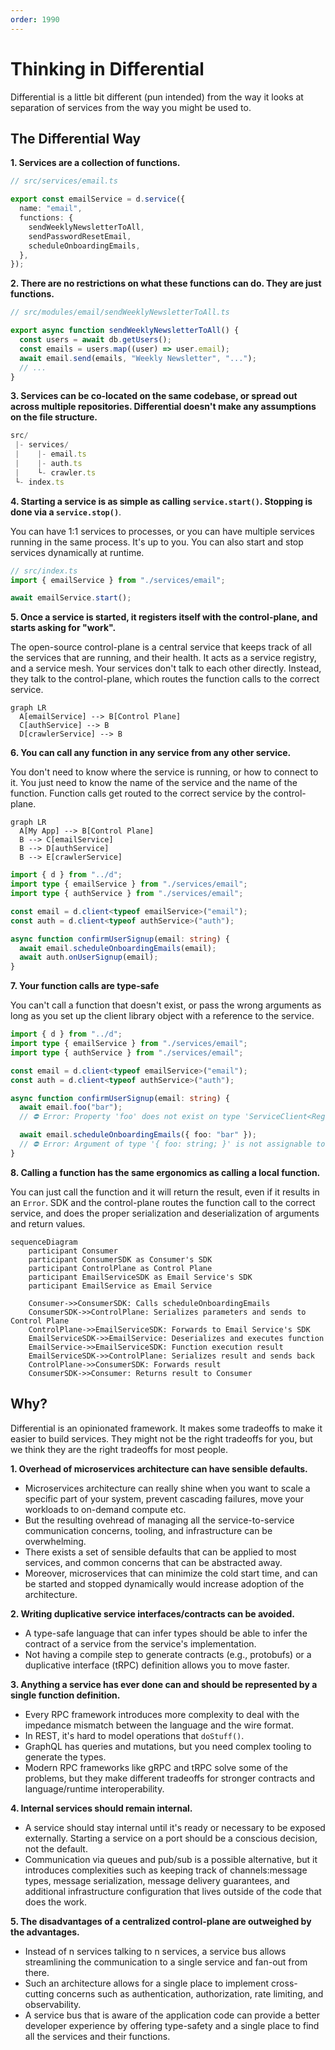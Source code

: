 ```yaml
---
order: 1990
---
```


# Thinking in Differential

Differential is a little bit different (pun intended) from the way it looks at separation of services from the way you might be used to.

## The Differential Way

**1. Services are a collection of functions.**

```ts
// src/services/email.ts

export const emailService = d.service({
  name: "email",
  functions: {
    sendWeeklyNewsletterToAll,
    sendPasswordResetEmail,
    scheduleOnboardingEmails,
  },
});
```

**2. There are no restrictions on what these functions can do. They are just functions.**

```ts
// src/modules/email/sendWeeklyNewsletterToAll.ts

export async function sendWeeklyNewsletterToAll() {
  const users = await db.getUsers();
  const emails = users.map((user) => user.email);
  await email.send(emails, "Weekly Newsletter", "...");
  // ...
}
```

**3. Services can be co-located on the same codebase, or spread out across multiple repositories. Differential doesn't make any assumptions on the file structure.**

```ts
src/
 |- services/
 |    |- email.ts
 |    |- auth.ts
 |    └- crawler.ts
 └- index.ts
```

**4. Starting a service is as simple as calling `service.start()`. Stopping is done via a `service.stop()`**.

You can have 1:1 services to processes, or you can have multiple services running in the same process. It's up to you. You can also start and stop services dynamically at runtime.

```ts
// src/index.ts
import { emailService } from "./services/email";

await emailService.start();
```

**5. Once a service is started, it registers itself with the control-plane, and starts asking for "work".**

The open-source control-plane is a central service that keeps track of all the services that are running, and their health. It acts as a service registry, and a service mesh. Your services don't talk to each other directly. Instead, they talk to the control-plane, which routes the function calls to the correct service.

```mermaid
graph LR
  A[emailService] --> B[Control Plane]
  C[authService] --> B
  D[crawlerService] --> B
```

**6. You can call any function in any service from any other service.**

You don't need to know where the service is running, or how to connect to it. You just need to know the name of the service and the name of the function. Function calls get routed to the correct service by the control-plane.

```mermaid
graph LR
  A[My App] --> B[Control Plane]
  B --> C[emailService]
  B --> D[authService]
  B --> E[crawlerService]
```

```ts
import { d } from "../d";
import type { emailService } from "./services/email";
import type { authService } from "./services/email";

const email = d.client<typeof emailService>("email");
const auth = d.client<typeof authService>("auth");

async function confirmUserSignup(email: string) {
  await email.scheduleOnboardingEmails(email);
  await auth.onUserSignup(email);
}
```

**7. Your function calls are type-safe**

You can't call a function that doesn't exist, or pass the wrong arguments as long as you set up the client library object with a reference to the service.

```ts
import { d } from "../d";
import type { emailService } from "./services/email";
import type { authService } from "./services/email";

const email = d.client<typeof emailService>("email");
const auth = d.client<typeof authService>("auth");

async function confirmUserSignup(email: string) {
  await email.foo("bar");
  // ⛔️ Error: Property 'foo' does not exist on type 'ServiceClient<RegisteredService<{...}>>'.

  await email.scheduleOnboardingEmails({ foo: "bar" });
  // ⛔️ Error: Argument of type '{ foo: string; }' is not assignable to parameter of type 'string'.
}
```

**8. Calling a function has the same ergonomics as calling a local function.**

You can just call the function and it will return the result, even if it results in an `Error`. SDK and the control-plane routes the function call to the correct service, and does the proper serialization and deserialization of arguments and return values.

```mermaid
sequenceDiagram
    participant Consumer
    participant ConsumerSDK as Consumer's SDK
    participant ControlPlane as Control Plane
    participant EmailServiceSDK as Email Service's SDK
    participant EmailService as Email Service

    Consumer->>ConsumerSDK: Calls scheduleOnboardingEmails
    ConsumerSDK->>ControlPlane: Serializes parameters and sends to Control Plane
    ControlPlane->>EmailServiceSDK: Forwards to Email Service's SDK
    EmailServiceSDK->>EmailService: Deserializes and executes function
    EmailService->>EmailServiceSDK: Function execution result
    EmailServiceSDK->>ControlPlane: Serializes result and sends back
    ControlPlane->>ConsumerSDK: Forwards result
    ConsumerSDK->>Consumer: Returns result to Consumer
```

## Why?

Differential is an opinionated framework. It makes some tradeoffs to make it easier to build services. They might not be the right tradeoffs for you, but we think they are the right tradeoffs for most people.

**1. Overhead of microservices architecture can have sensible defaults.**

- Microservices architecture can really shine when you want to scale a specific part of your system, prevent cascading failures, move your workloads to on-demand compute etc.
- But the resulting ovehread of managing all the service-to-service communication concerns, tooling, and infrastructure can be overwhelming.
- There exists a set of sensible defaults that can be applied to most services, and common concerns that can be abstracted away.
- Moreover, microservices that can minimize the cold start time, and can be started and stopped dynamically would increase adoption of the architecture.

**2. Writing duplicative service interfaces/contracts can be avoided.**

- A type-safe language that can infer types should be able to infer the contract of a service from the service's implementation.
- Not having a compile step to generate contracts (e.g., protobufs) or a duplicative interface (tRPC) definition allows you to move faster.

**3. Anything a service has ever done can and should be represented by a single function definition.**

- Every RPC framework introduces more complexity to deal with the impedance mismatch between the language and the wire format.
- In REST, it's hard to model operations that `doStuff()`.
- GraphQL has queries and mutations, but you need complex tooling to generate the types.
- Modern RPC frameworks like gRPC and tRPC solve some of the problems, but they make different tradeoffs for stronger contracts and language/runtime interoperability.

**4. Internal services should remain internal.**

- A service should stay internal until it's ready or necessary to be exposed externally. Starting a service on a port should be a conscious decision, not the default.
- Communication via queues and pub/sub is a possible alternative, but it introduces complexities such as keeping track of channels:message types, message serialization, message delivery guarantees, and additional infrastructure configuration that lives outside of the code that does the work.

**5. The disadvantages of a centralized control-plane are outweighed by the advantages.**

- Instead of n services talking to n services, a service bus allows streamlining the communication to a single service and fan-out from there.
- Such an architecture allows for a single place to implement cross-cutting concerns such as authentication, authorization, rate limiting, and observability.
- A service bus that is aware of the application code can provide a better developer experience by offering type-safety and a single place to find all the services and their functions.
